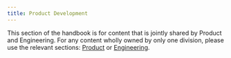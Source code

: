 ```yaml
---
title: Product Development
---
```


This section of the handbook is for content that is jointly shared by Product and Engineering.
For any content wholly owned by only one division, please use the relevant sections:
[Product](/handbook/product/) or [Engineering](/handbook/engineering/).
